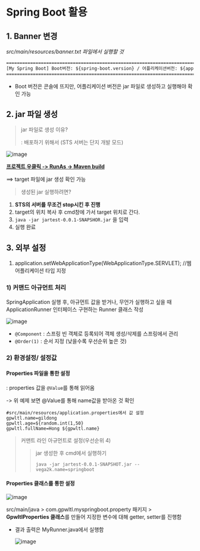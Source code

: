 # Spring Boot 활용

## 1. Banner 변경

*src/main/resources/banner.txt 파일에서 실행할 것*

```txt
====================================================================================
[My Spring Boot] Boot버전: ${spring-boot.version} / 어플리케이션버전: ${application.version}
====================================================================================
```

- Boot 버전은 콘솔에 뜨지만, 어플리케이션 버전은 jar 파일로 생성하고 실행해야 확인 가능



## 2. jar 파일 생성

> jar 파일로 생성 이유?
>
> : 배포하기 위해서 (STS 서버는 단지 개발 모드)

![image](https://user-images.githubusercontent.com/44856614/93218954-c8474580-f7a5-11ea-85e8-69b16d36fb85.png)

<u>**프로젝트 우클릭 -> RunAs -> Maven build**</u>

==> target 파일에 jar 생성 확인 가능  



> 생성된 jar 실행하려면?

1. **STS의 서버를 무조건 stop시킨 후 진행**
2. target의 위치 복사 후 cmd창에 가서 target 위치로 간다.
3. `java -jar jartest-0.0.1-SNAPSHOR.jar` 을 입력 
4. 실행 완료



## 3. 외부 설정

1. application.setWebApplicationType(WebApplicationType.SERVLET);        //웹어플리케이션 타입 지정   

### 1) 커맨드 아규먼트 처리

SpringApplication 실행 후, 아규먼트 값을 받거나, 무언가 실행하고 싶을 때 ApplicationRunner 인터페이스 구현하는 Runner 클래스 작성

![image](https://user-images.githubusercontent.com/44856614/93221698-08f48e00-f7a9-11ea-93ad-b394810e3169.png)

- `@Component` : 스프링 빈 객체로 등록되어 객체 생성/삭제를 스프링에서 관리
- `@Order(1)`  : 순서 지정 (낮을수록 우선순위 높은 것)



### 2) 환경설정/ 설정값

#### Properties 파일을 통한 설정

: properties 값을 `@Value`를 통해 읽어옴 

\-> 위 예제 보면 @Value를 통해 name값을 받아온 것 확인

```properties
#src/main/resources/application.properties에서 값 설정
gpwltl.name=gildong
gpwltl.age=${random.int(1,50}
gpwltl.fullName=Hong ${gpwltl.name}
```

> 커맨트 라인 아규먼트로 설정(우선순위 4)
>
> > jar 생성한 후 cmd에서 실행하기
> >
> > `java -jar jartest-0.0.1-SNAPSHOT.jar --vega2k.name=springboot `



#### Properties 클래스를 통한 설정

![image](https://user-images.githubusercontent.com/44856614/93225052-c2089780-f7ac-11ea-899b-15b4d2f04b57.png)

src/main/java > com.gpwltl.myspringboot.property 패키지 > **GpwltlProperties 클래스**를 만들어 지정한 변수에 대해 getter, setter를 진행함

- 결과 출력은 MyRunner.java에서 실행함

  ![image](https://user-images.githubusercontent.com/44856614/93228297-4b6d9900-f7b0-11ea-913c-97873112adcf.png)